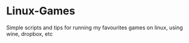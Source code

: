 # Linux-Games
Simple scripts and tips for running my favourites games on linux, using wine, dropbox, etc
